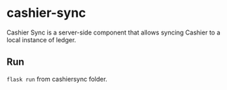 # cashier-sync

Cashier Sync is a server-side component that allows syncing Cashier to a local instance of ledger.

## Run

`flask run` from cashiersync folder.

